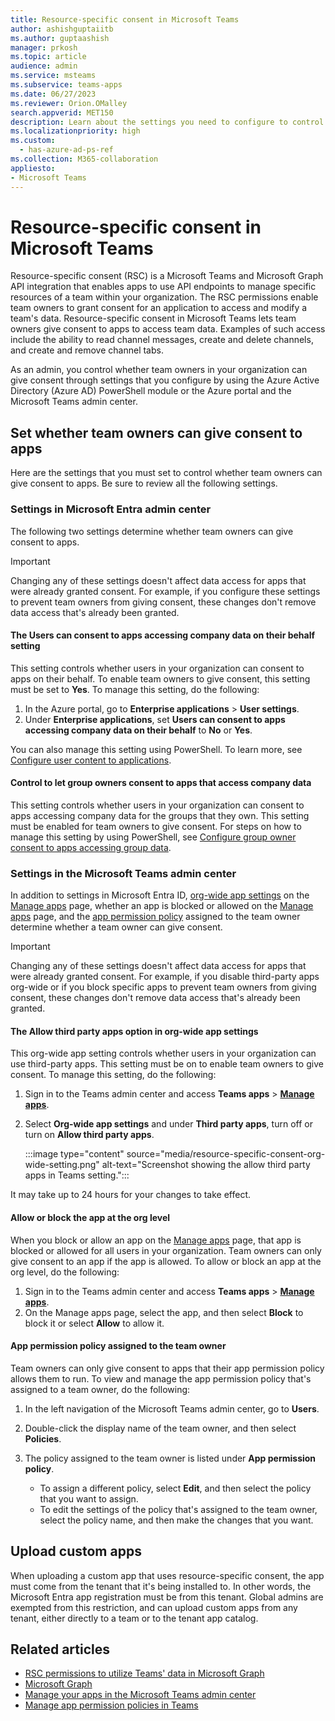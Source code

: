 ```yaml
---
title: Resource-specific consent in Microsoft Teams
author: ashishguptaiitb
ms.author: guptaashish
manager: prkosh
ms.topic: article
audience: admin
ms.service: msteams
ms.subservice: teams-apps
ms.date: 06/27/2023
ms.reviewer: Orion.OMalley
search.appverid: MET150
description: Learn about the settings you need to configure to control whether teams owners in your organization can give consent to apps. 
ms.localizationpriority: high
ms.custom:
  - has-azure-ad-ps-ref
ms.collection: M365-collaboration
appliesto: 
- Microsoft Teams
---
```


# Resource-specific consent in Microsoft Teams

Resource-specific consent (RSC) is a Microsoft Teams and Microsoft Graph API integration that enables apps to use API endpoints to manage specific resources of a team within your organization. The RSC permissions enable team owners to grant consent for an application to access and modify a team's data. Resource-specific consent in Microsoft Teams lets team owners give consent to apps to access team data. Examples of such access include the ability to read channel messages, create and delete channels, and create and remove channel tabs.

As an admin, you control whether team owners in your organization can give consent through settings that you configure by using the Azure Active Directory (Azure AD) PowerShell module or the Azure portal and the Microsoft Teams admin center.  

## Set whether team owners can give consent to apps

Here are the settings that you must set to control whether team owners can give consent to apps. Be sure to review all the following settings.

<a name='settings-in-azure-active-directory-portal'></a>

### Settings in Microsoft Entra admin center

The following two settings determine whether team owners can give consent to apps.

> [!IMPORTANT]
> Changing any of these settings doesn't affect data access for apps that were already granted consent. For example, if you configure these settings to prevent team owners from giving consent, these changes don't remove data access that's already been granted.

#### The Users can consent to apps accessing company data on their behalf setting

This setting controls whether users in your organization can consent to apps on their behalf. To enable team owners to give consent, this setting must be set to **Yes**. To manage this setting, do the following:

1. In the Azure portal, go to **Enterprise applications** > **User settings**.
2. Under **Enterprise applications**, set **Users can consent to apps accessing company data on their behalf** to **No** or **Yes**.

You can also manage this setting using PowerShell. To learn more, see [Configure user content to applications](/azure/active-directory/manage-apps/configure-user-consent#configure-user-consent-to-applications).

#### Control to let group owners consent to apps that access company data

This setting controls whether users in your organization can consent to apps accessing company data for the groups that they own. This setting must be enabled for team owners to give consent. For steps on how to manage this setting by using PowerShell, see [Configure group owner consent to apps accessing group data](/azure/active-directory/manage-apps/configure-user-consent#configure-group-owner-consent-to-apps-accessing-group-data).

### Settings in the Microsoft Teams admin center

In addition to settings in Microsoft Entra ID, [org-wide app settings](manage-apps.md#manage-org-wide-app-settings) on the [Manage apps](manage-apps.md) page, whether an app is blocked or allowed on the [Manage apps](manage-apps.md#allow-or-block-apps) page, and the [app permission policy](teams-app-permission-policies.md) assigned to the team owner determine whether a team owner can give consent.

> [!IMPORTANT]
> Changing any of these settings doesn't affect data access for apps that were already granted consent. For example, if you disable third-party apps org-wide or if you block specific apps to prevent team owners from giving consent, these changes don't remove data access that's already been granted.  

#### The Allow third party apps option in org-wide app settings

This org-wide app setting controls whether users in your organization can use third-party apps. This setting must be on to enable team owners to give consent. To manage this setting, do the following:

1. Sign in to the Teams admin center and access **Teams apps** > **[Manage apps](https://admin.teams.microsoft.com/policies/manage-apps)**.
1. Select **Org-wide app settings** and under **Third party apps**, turn off or turn on **Allow third party apps**.

   :::image type="content" source="media/resource-specific-consent-org-wide-setting.png" alt-text="Screenshot showing the allow third party apps in Teams setting.":::

It may take up to 24 hours for your changes to take effect.

#### Allow or block the app at the org level

When you block or allow an app on the [Manage apps](manage-apps.md#allow-or-block-apps) page, that app is blocked or allowed for all users in your organization. Team owners can only give consent to an app if the app is allowed. To allow or block an app at the org level, do the following:

1. Sign in to the Teams admin center and access **Teams apps** > **[Manage apps](https://admin.teams.microsoft.com/policies/manage-apps)**.
1. On the Manage apps page, select the app, and then select **Block** to block it or select **Allow** to allow it.

#### App permission policy assigned to the team owner

Team owners can only give consent to apps that their app permission policy allows them to run. To view and manage the app permission policy that's assigned to a team owner, do the following:

1. In the left navigation of the Microsoft Teams admin center, go to **Users**.
1. Double-click the display name of the team owner, and then select **Policies**.
1. The policy assigned to the team owner is listed under **App permission policy**.

    * To assign a different policy, select **Edit**, and then select the policy that you want to assign.
    * To edit the settings of the policy that's assigned to the team owner, select the policy name, and then make the changes that you want.  

## Upload custom apps

When uploading a custom app that uses resource-specific consent, the app must come from the tenant that it's being installed to. In other words, the Microsoft Entra app registration must be from this tenant. Global admins are exempted from this restriction, and can upload custom apps from any tenant, either directly to a team or to the tenant app catalog.

## Related articles

* [RSC permissions to utilize Teams' data in Microsoft Graph](/microsoftteams/platform/graph-api/rsc/resource-specific-consent)
* [Microsoft Graph](https://developer.microsoft.com/graph)
* [Manage your apps in the Microsoft Teams admin center](manage-apps.md)
* [Manage app permission policies in Teams](teams-app-permission-policies.md)
